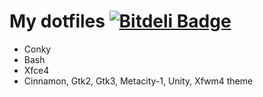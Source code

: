 # My dotfiles [![Bitdeli Badge](https://d2weczhvl823v0.cloudfront.net/megax/dotfiles/trend.png)](https://bitdeli.com/free "Bitdeli Badge")

 - Conky
 - Bash
 - Xfce4
 - Cinnamon, Gtk2, Gtk3, Metacity-1, Unity, Xfwm4 theme
